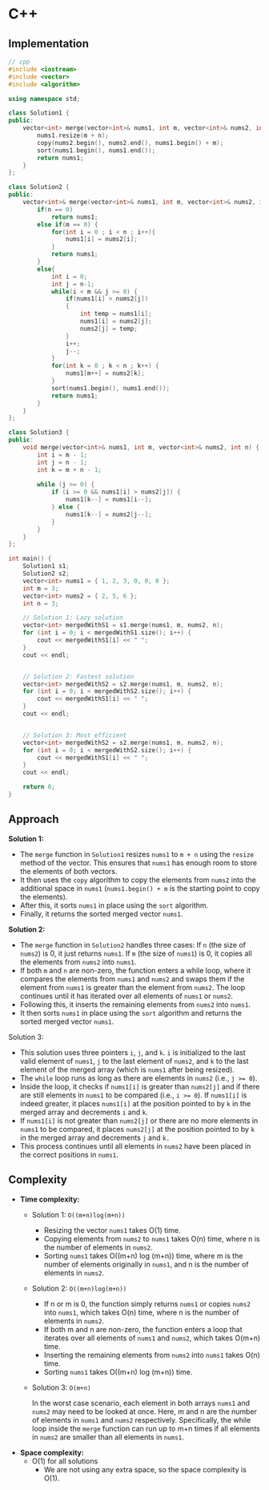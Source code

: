 # C++

## Implementation

```cpp
// cpp
#include <iostream>
#include <vector>
#include <algorithm>

using namespace std;

class Solution1 {
public:
    vector<int> merge(vector<int>& nums1, int m, vector<int>& nums2, int n) {
        nums1.resize(m + n);
        copy(nums2.begin(), nums2.end(), nums1.begin() + m);
        sort(nums1.begin(), nums1.end());
        return nums1;
    }
};

class Solution2 {
public:
    vector<int>& merge(vector<int>& nums1, int m, vector<int>& nums2, int n) {
        if(n == 0)
            return nums1;
        else if(m == 0) {
            for(int i = 0 ; i < n ; i++){
                nums1[i] = nums2[i];
            }
            return nums1;
        }
        else{
            int i = 0;
            int j = n-1;
            while(i < m && j >= 0) {
                if(nums1[i] > nums2[j])
                {
                    int temp = nums1[i];
                    nums1[i] = nums2[j];
                    nums2[j] = temp;
                }
                i++;
                j--;
            }
            for(int k = 0 ; k < n ; k++) {
                nums1[m++] = nums2[k];
            }
            sort(nums1.begin(), nums1.end());
            return nums1;
        }
    }
};

class Solution3 {
public:
    void merge(vector<int>& nums1, int m, vector<int>& nums2, int n) {
        int i = m - 1;
        int j = n - 1;
        int k = m + n - 1;
        
        while (j >= 0) {
            if (i >= 0 && nums1[i] > nums2[j]) {
                nums1[k--] = nums1[i--];
            } else {
                nums1[k--] = nums2[j--];
            }
        }
    }
};

int main() {
    Solution1 s1;
    Solution2 s2;
    vector<int> nums1 = { 1, 2, 3, 0, 0, 0 };
    int m = 3;
    vector<int> nums2 = { 2, 5, 6 };
    int n = 3;

    // Solution 1: Lazy solution
    vector<int> mergedWithS1 = s1.merge(nums1, m, nums2, n);
    for (int i = 0; i < mergedWithS1.size(); i++) {
        cout << mergedWithS1[i] << " ";
    }
    cout << endl;


    // Solution 2: Fastest solution
    vector<int> mergedWithS2 = s2.merge(nums1, m, nums2, n);
    for (int i = 0; i < mergedWithS2.size(); i++) {
        cout << mergedWithS1[i] << " ";
    }
    cout << endl;


    // Solution 3: Most efficient
    vector<int> mergedWithS2 = s2.merge(nums1, m, nums2, n);
    for (int i = 0; i < mergedWithS2.size(); i++) {
        cout << mergedWithS1[i] << " ";
    }
    cout << endl;

    return 0;
}
```

## Approach <a href="#complexity" id="complexity"></a>

**Solution 1:**

* The `merge` function in `Solution1` resizes `nums1` to `m + n` using the `resize` method of the vector. This ensures that `nums1` has enough room to store the elements of both vectors.
* It then uses the `copy` algorithm to copy the elements from `nums2` into the additional space in `nums1` (`nums1.begin() + m` is the starting point to copy the elements).
* After this, it sorts `nums1` in place using the `sort` algorithm.
* Finally, it returns the sorted merged vector `nums1`.

**Solution 2:**

* The `merge` function in `Solution2` handles three cases: If `n` (the size of `nums2`) is 0, it just returns `nums1`. If `m` (the size of `nums1`) is 0, it copies all the elements from `nums2` into `nums1`.
* If both `m` and `n` are non-zero, the function enters a while loop, where it compares the elements from `nums1` and `nums2` and swaps them if the element from `nums1` is greater than the element from `nums2`. The loop continues until it has iterated over all elements of `nums1` or `nums2`.
* Following this, it inserts the remaining elements from `nums2` into `nums1`.
* It then sorts `nums1` in place using the `sort` algorithm and returns the sorted merged vector `nums1`.

Solution 3:

* This solution uses three pointers `i`, `j`, and `k`. `i` is initialized to the last valid element of `nums1`, `j` to the last element of `nums2`, and `k` to the last element of the merged array (which is `nums1` after being resized).
* The `while` loop runs as long as there are elements in `nums2` (i.e., `j >= 0`).
* Inside the loop, it checks if `nums1[i]` is greater than `nums2[j]` and if there are still elements in `nums1` to be compared (i.e., `i >= 0`). If `nums1[i]` is indeed greater, it places `nums1[i]` at the position pointed to by `k` in the merged array and decrements `i` and `k`.
* If `nums1[i]` is not greater than `nums2[j]` or there are no more elements in `nums1` to be compared, it places `nums2[j]` at the position pointed to by `k` in the merged array and decrements `j` and `k.`
* This process continues until all elements in `nums2` have been placed in the correct positions in `nums1`.

## Complexity <a href="#complexity" id="complexity"></a>

* **Time complexity:**&#x20;
  * Solution 1: `O((m+n)log(m+n))`
    * Resizing the vector `nums1` takes O(1) time.
    * Copying elements from `nums2` to `nums1` takes O(n) time, where n is the number of elements in `nums2`.
    * Sorting `nums1` takes O((m+n) log (m+n)) time, where m is the number of elements originally in `nums1`, and n is the number of elements in `nums2`.
  * Solution 2: `O((m+n)log(m+n))`
    * If n or m is 0, the function simply returns `nums1` or copies `nums2` into `nums1`, which takes O(n) time, where n is the number of elements in `nums2`.
    * If both m and n are non-zero, the function enters a loop that iterates over all elements of `nums1` and `nums2`, which takes O(m+n) time.
    * Inserting the remaining elements from `nums2` into `nums1` takes O(n) time.
    * Sorting `nums1` takes O((m+n) log (m+n)) time.
  *   Solution 3: `O(m+n)`

      In the worst case scenario, each element in both arrays `nums1` and `nums2` may need to be looked at once. Here, m and n are the number of elements in `nums1` and `nums2` respectively. Specifically, the while loop inside the `merge` function can run up to m+n times if all elements in `nums2` are smaller than all elements in `nums1`.
* **Space complexity:**
  * O(1) for all solutions
    * We are not using any extra space, so the space complexity is O(1).

